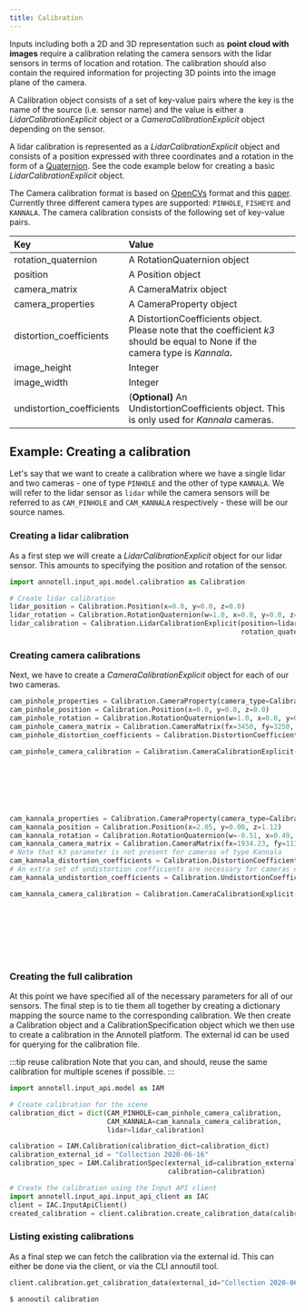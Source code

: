 ```yaml
---
title: Calibration
---
```


Inputs including both a 2D and 3D representation such as **point cloud with images** require a calibration relating the camera sensors with the lidar sensors in terms of location and rotation. The calibration should also contain the required information for projecting 3D points into the image plane of the camera.

A Calibration object consists of a set of key-value pairs where the key is the name of the source (i.e. sensor name) and the value is either a _LidarCalibrationExplicit_ object or a _CameraCalibrationExplicit_ object depending on the sensor.

A lidar calibration is represented as a _LidarCalibrationExplicit_ object and consists of a position expressed with three coordinates and a rotation in the form of a [Quaternion](https://en.wikipedia.org/wiki/Quaternions_and_spatial_rotation). See the code example below for creating a basic _LidarCalibrationExplicit_ object.

The Camera calibration format is based on [OpenCVs](https://docs.opencv.org/3.4/d4/d94/tutorial_camera_calibration.htm) format and this [paper](http://www.robots.ox.ac.uk/~cmei/articles/single_viewpoint_calib_mei_07.pdf). Currently three different camera types are supported: `PINHOLE`, `FISHEYE` and `KANNALA`. The camera calibration consists of the following set of key-value pairs.

| Key                       | Value                                                                                                                               |
| :------------------------ | :---------------------------------------------------------------------------------------------------------------------------------- |
| rotation_quaternion       | A RotationQuaternion object                                                                                                         |
| position                  | A Position object                                                                                                                   |
| camera_matrix             | A CameraMatrix object                                                                                                               |
| camera_properties         | A CameraProperty object                                                                                                             |
| distortion_coefficients   | A DistortionCoefficients object. Please note that the coefficient _k3_ should be equal to None if the camera type is _Kannala_**.** |
| image_height              | Integer                                                                                                                             |
| image_width               | Integer                                                                                                                             |
| undistortion_coefficients | \(**Optional\)** An UndistortionCoefficients object. This is only used for _Kannala_ cameras.                                       |


## Example: Creating a calibration
Let's say that we want to create a calibration where we have a single lidar and two cameras - one of type `PINHOLE` and the other of type `KANNALA`. We will refer to the lidar sensor as `lidar` while the camera sensors will be referred to as `CAM_PINHOLE` and `CAM_KANNALA` respectively - these will be our source names. 

### Creating a lidar calibration

As a first step we will create a _LidarCalibrationExplicit_ object for our lidar sensor. This amounts to specifying the position and rotation of the sensor.

```python
import annotell.input_api.model.calibration as Calibration

# Create lidar calibration
lidar_position = Calibration.Position(x=0.0, y=0.0, z=0.0)
lidar_rotation = Calibration.RotationQuaternion(w=1.0, x=0.0, y=0.0, z=0.0)
lidar_calibration = Calibration.LidarCalibrationExplicit(position=lidar_position,
                                                         rotation_quaternion=lidar_rotation)
```

### Creating camera calibrations

Next, we have to create a _CameraCalibrationExplicit_ object for each of our two cameras.

```python
cam_pinhole_properties = Calibration.CameraProperty(camera_type=Calibration.CameraType.PINHOLE)
cam_pinhole_position = Calibration.Position(x=0.0, y=0.0, z=0.0)
cam_pinhole_rotation = Calibration.RotationQuaternion(w=1.0, x=0.0, y=0.0, z=0.0)
cam_pinhole_camera_matrix = Calibration.CameraMatrix(fx=3450, fy=3250, cx=622, cy=400)
cam_pinhole_distortion_coefficients = Calibration.DistortionCoefficients(k1=0.0, k2=0.0, p1=0.0, p2=0.0, k3=0.0)

cam_pinhole_camera_calibration = Calibration.CameraCalibrationExplicit(position=cam_pinhole_position,
                                                                       rotation_quaternion=cam_pinhole_rotation,
                                                                       camera_matrix=cam_pinhole_camera_matrix,
                                                                       distortion_coefficients=cam_pinhole_distortion_coefficients,
                                                                       camera_properties=cam_pinhole_properties,
                                                                       image_height=920,
                                                                       image_width=1244)

cam_kannala_properties = Calibration.CameraProperty(camera_type=Calibration.CameraType.KANNALA)
cam_kannala_position = Calibration.Position(x=2.05, y=0.00, z=1.12)
cam_kannala_rotation = Calibration.RotationQuaternion(w=-0.51, x=0.49, y=-0.50, z=0.48)
cam_kannala_camera_matrix = Calibration.CameraMatrix(fx=1934.23, fy=1132.24, cx=1846.47, cy=1846.47)
# Note that k3 parameter is not present for cameras of type Kannala
cam_kannala_distortion_coefficients = Calibration.DistortionCoefficients(k1=-0.01, k2=-0.01, p1=0.02, p2=-0.01)  
# An extra set of undistortion coefficients are necessary for cameras of type Kannala
cam_kannala_undistortion_coefficients = Calibration.UndistortionCoefficients(l1=0.01, l2=0.01, l3=-0.03, l4=0.01)

cam_kannala_camera_calibration = Calibration.CameraCalibrationExplicit(position=cam_kannala_position,
                                                                       rotation_quaternion=cam_kannala_rotation,
                                                                       camera_matrix=cam_kannala_camera_matrix,
                                                                       distortion_coefficients=cam_kannala_distortion_coefficients,
                                                                       undistortion_coefficients=cam_kannala_undistortion_coefficients,
                                                                       camera_properties=cam_kannala_properties,
                                                                       image_height=920,
                                                                       image_width=1244)
```

### Creating the full calibration

At this point we have specified all of the necessary parameters for all of our sensors. The final step is to tie them all together by creating a dictionary mapping the source name to the corresponding calibration. We then create a Calibration object and a CalibrationSpecification object which we then use to create a calibration in the Annotell platform. The external id can be used for querying for the calibration file. 

:::tip reuse calibration
Note that you can, and should, reuse the same calibration for multiple scenes if possible.
:::

```python
import annotell.input_api.model as IAM

# Create calibration for the scene
calibration_dict = dict(CAM_PINHOLE=cam_pinhole_camera_calibration,
                        CAM_KANNALA=cam_kannala_camera_calibration,
                        lidar=lidar_calibration)

calibration = IAM.Calibration(calibration_dict=calibration_dict)
calibration_external_id = "Collection 2020-06-16"
calibration_spec = IAM.CalibrationSpec(external_id=calibration_external_id,
                                       calibration=calibration)

# Create the calibration using the Input API client
import annotell.input_api.input_api_client as IAC
client = IAC.InputApiClient()
created_calibration = client.calibration.create_calibration_data(calibration_spec=calibration_spec)
```

### Listing existing calibrations

As a final step we can fetch the calibration via the external id. This can either be done via the client, or via the CLI annoutil tool. 

```python
client.calibration.get_calibration_data(external_id="Collection 2020-06-16")
```

```bash
$ annoutil calibration
```